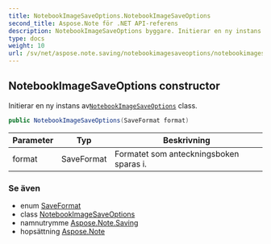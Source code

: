 ```yaml
---
title: NotebookImageSaveOptions.NotebookImageSaveOptions
second_title: Aspose.Note för .NET API-referens
description: NotebookImageSaveOptions byggare. Initierar en ny instans avNotebookImageSaveOptions class.
type: docs
weight: 10
url: /sv/net/aspose.note.saving/notebookimagesaveoptions/notebookimagesaveoptions/
---
```

## NotebookImageSaveOptions constructor

Initierar en ny instans av[`NotebookImageSaveOptions`](../) class.

```csharp
public NotebookImageSaveOptions(SaveFormat format)
```

| Parameter | Typ | Beskrivning |
| --- | --- | --- |
| format | SaveFormat | Formatet som anteckningsboken sparas i. |

### Se även

* enum [SaveFormat](../../../aspose.note/saveformat/)
* class [NotebookImageSaveOptions](../)
* namnutrymme [Aspose.Note.Saving](../../notebookimagesaveoptions/)
* hopsättning [Aspose.Note](../../../)


